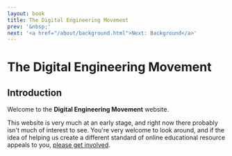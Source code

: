```yaml
---
layout: book
title: The Digital Engineering Movement
prev: '&nbsp;'
next: '<a href="/about/background.html">Next: Background</a>'
---
```

# The Digital Engineering Movement

## Introduction

Welcome to the __Digital Engineering Movement__ website.

This website is very much at an early stage, and right now there probably isn't much of interest to see.  You're very welcome to look around, and if the idea of helping us create a different standard of online educational resource appeals to you, [please get involved](/about/get-involved.html).

